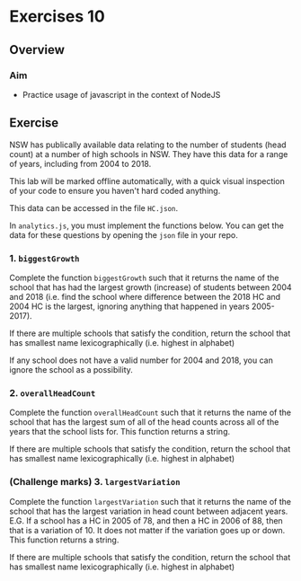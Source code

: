# Exercises 10

## Overview

### Aim

* Practice usage of javascript in the context of NodeJS

## Exercise

NSW has publically available data relating to the number of students (head count) at a number of high schools in NSW. They have this data for a range of years, including from 2004 to 2018.

This lab will be marked offline automatically, with a quick visual inspection of your code to ensure you haven't hard coded anything.

This data can be accessed in the file `HC.json`.

In `analytics.js`, you must implement the functions below. You can get the data for these questions by opening the `json` file in your repo.

### 1. `biggestGrowth`

Complete the function `biggestGrowth` such that it returns the name of
the school that has had the largest growth (increase) of students between 2004 and
2018 (i.e. find the school where difference between the 2018 HC and 2004
HC is the largest, ignoring anything that happened in years 2005-2017).

If there are multiple schools that satisfy the condition, return the school that has smallest name lexicographically (i.e. highest in alphabet)

If any school does not have a valid number for 2004 and 2018, you can ignore the school as a possibility.

### 2. `overallHeadCount`

Complete the function `overallHeadCount` such that it returns the name of the school that has the largest sum of all of the head counts across all of the years that the school lists for. This function returns a string.

If there are multiple schools that satisfy the condition, return the school that has smallest name lexicographically (i.e. highest in alphabet)

### (Challenge marks) 3. `largestVariation`

Complete the function `largestVariation` such that it returns the name of the school that has the largest variation in head count between adjacent years. E.G. If a school has a HC in 2005 of 78, and then a HC in 2006 of 88, then that is a variation of 10. It does not matter if the variation goes up or down. This function returns a string.

If there are multiple schools that satisfy the condition, return the school that has smallest name lexicographically (i.e. highest in alphabet)
